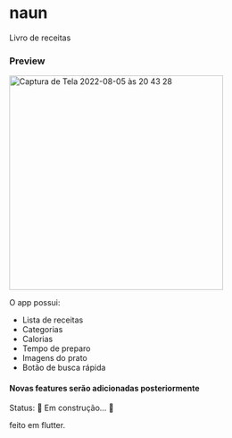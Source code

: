 # naun
Livro de receitas 

### Preview 
<img width="383" alt="Captura de Tela 2022-08-05 às 20 43 28" src="https://user-images.githubusercontent.com/36306562/183225288-e3309a3c-2fd8-44bc-9268-db0020d7f15d.png">

O app possui: 
- Lista de receitas
- Categorias
- Calorias
- Tempo de preparo 
- Imagens do prato
- Botão de busca rápida

#### Novas features serão adicionadas posteriormente

Status: 🚧 Em construção...  🚧

feito em flutter.